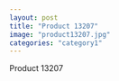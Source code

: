 ```yaml
---
layout: post
title: "Product 13207"
image: "product13207.jpg"
categories: "category1"
---
```

Product 13207
